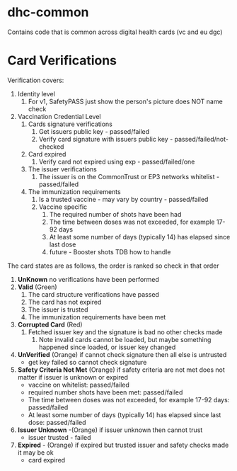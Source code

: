 # dhc-common
Contains code that is common across digital health cards (vc and eu dgc)

# Card Verifications

Verification covers:
1. Identity level
    1. For v1, SafetyPASS just show the person's picture does NOT name check
2. Vaccination Credential Level
    1. Cards signature verifications
        1. Get issuers public key - passed/failed
        2. Verify card signature with issuers public key - passed/failed/not-checked
    2. Card expired
       1. Verify card not expired using exp - passed/failed/one
    3. The issuer verifications
        1. The issuer is on the CommonTrust or EP3 networks whitelist - passed/failed
    4. The immunization requirements
        1. Is a trusted vaccine - may vary by country - passed/failed
        2. Vaccine specific
            1. The required number of shots have been had
            2. The time between doses was not exceeded, for example 17-92 days
            3. At least some number of days (typically 14) has elapsed since last dose
            4. future - Booster shots TDB how to handle

The card states are as follows, the order is ranked so check in that order

1. **UnKnown** no verifications have been performed
2. **Valid** (Green) 
   1. The card structure verifications have passed 
   2. The card has not expired
   3. The issuer is trusted 
   4. The immunization requirements have been met
3. **Corrupted Card** (Red)
   1. Fetched issuer key and the signature is bad no other checks made
      1. Note invalid cards cannot be loaded, but maybe something happened since loaded, or issuer key changed
4. **UnVerified** (Orange) if cannot check signature then all else is untrusted
   - get key failed so cannot check signature
5. **Safety Criteria Not Met** (Orange) if safety criteria are not met does not matter if issuer is unknown or expired
   - vaccine on whitelist: passed/failed
   - required number shots have been met: passed/failed
   - The time between doses was not exceeded, for example 17-92 days: passed/failed
   - At least some number of days (typically 14) has elapsed since last dose: passed/failed
6. **Issuer Unknown** -(Orange)  if issuer unknown then cannot trust
   - issuer trusted - failed
7. **Expired** - (Orange) if expired but trusted issuer and safety checks made it may be ok
   - card expired